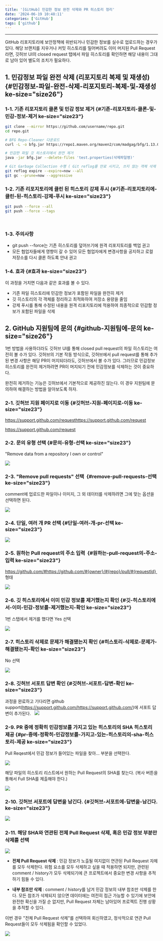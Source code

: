 ```yaml
---
title: '[GitHub] 민감한 정보 완전 삭제와 PR 히스토리 정리'
date: '2024-06-19 10:48:11'
categories: ['GitHub']
tags: ['github']
---
```


------------------------------------------------------------------------

GitHub 리포지토리에 보안정책에 위반되거나 민감한 정보를 실수로 업로드하는 경우가 있다. 해당 브랜치를 지우거나 커밋 히스토리를 밀어버려도 이미 머지된 Pull Request라면, 깃허브 UI의 closed request 탭에서 파일 히스토리를 확인하면 해당 내용이 그대로 남아 있어 별도의 조치가 필요하다.

## 1. 민감정보 파일 완전 삭제 (리포지토리 복제 및 재생성) {#민감정보-파일-완전-삭제-리포지토리-복제-및-재생성 ke-size="size26"}

### 1-1. 기존 리포지토리 클론 및 민감 정보 제거 {#기존-리포지토리-클론-및-민감-정보-제거 ke-size="size23"}

``` {.bash ke-language="bash" ke-type="codeblock"}
git clone --mirror https://github.com/username/repo.git
cd repo.git

# BFG Repo-Cleaner 다운로드
curl -L -o bfg.jar https://repo1.maven.org/maven2/com/madgag/bfg/1.13.0/bfg-1.13.0.jar

# 민감한 파일 깃 히스토리에서 완전 제거
java -jar bfg.jar --delete-files 'test.properties(삭제파일명)'

# Git Garbage Collection 수행 ( Git reflog를 만료 시키고, 쓰지 않는 객체 삭제 )
git reflog expire --expire=now --all
git gc --prune=now --aggressive
```

### 1-2. 기존 리포지토리에 클린 된 히스토리 강제 푸시 {#기존-리포지토리에-클린-된-히스토리-강제-푸시 ke-size="size23"}

``` {.bash ke-language="bash" ke-type="codeblock"}
git push --force --all
git push --force --tags
```
 

### 1-3. 주의사항 

-   git push \--force는 기존 히스토리를 덮어쓰기에 원격 리포지토리를 백업 권고
-   모든 협업자들에게 영향이 갈 수 있어 모든 협업자에게 변경사항을 공지하고 로컬 저장소를 다시 클론 하도록 안내 권고

### 1-4. 효과 {#효과 ke-size="size23"}

이 과정을 거치면 다음과 같은 효과를 볼 수 있다.

-   기존 파일 히스토리에 민감한 정보가 포함된 파일을 완전히 제거
-   깃 히스토리의 각 객체를 정리하고 최적화하여 저장소 용량을 줄임
-   강제 푸시를 통해 수정된 내용을 원격 리포지토리에 적용하여 최종적으로 민감함 정보가 포함된 파일을 삭제

## 2. GitHub 지원팀에 문의 {#github-지원팀에-문의 ke-size="size26"}

1번 방법을 사용하더라도 깃허브 UI를 통해 closed pull request의 파일 히스토리는 여전히 볼 수가 있다. 깃허브의 기본 작동 방식으로, 깃허브에서 pull request를 통해 추가된 변경 사항은 해당 PR이 머지되더라도, 깃허브에서 볼 수가 있다. 그러므로 민감정보 히스토리를 완전히 제거하려면 PR이 머지되기 전에 민감정보를 삭제하는 것이 중요하다.
 

완전히 제거하는 기능은 깃허브에서 기본적으로 제공하진 않는다. 이 경우 지원팀에 문의하여 해결하는 방법을 알아보도록 하자.

### 2-1. 깃허브 지원 페이지로 이동 {#깃허브-지원-페이지로-이동 ke-size="size23"}

https://support.github.com/requesthttps://support.github.com/request

https://support.github.com/request
 
### 2-2. 문의 유형 선택 {#문의-유형-선택 ke-size="size23"}

\"Remove data from a repository I own or control\"

![](/images/posts/89/스크린샷%202024-06-19%20오전%2010.24.24.png)

### 2-3. \"Remove pull requests\" 선택  {#remove-pull-requests-선택 ke-size="size23"}

comment에 업로드한 파일이나 이미지, 그 외 데이터를 삭제하려면 그에 맞는 옵션을 선택하면 된다.

![](/images/posts/89/스크린샷%202024-06-19%20오전%2010.25.04.png)

### 2-4. 단일, 여러 개 PR 선택 {#단일-여러-개-pr-선택 ke-size="size23"}

![](/images/posts/89/스크린샷%202024-06-19%20오전%2010.25.54.png)

### 2-5. 원하는 Pull request의 주소 입력  {#원하는-pull-request의-주소-입력 ke-size="size23"}

https://github.com/#https://github.com/#{owner}/#{repo}/pull/#{requestId}  형태

![](/images/posts/89/스크린샷%202024-06-19%20오전%2010.27.09.png)

### 2-6. 깃 히스토리에서 이미 민감 정보를 제거했는지 확인 {#깃-히스토리에서-이미-민감-정보를-제거했는지-확인 ke-size="size23"}

1번 스탭에서 제거를 했다면 Yes 선택

![](/images/posts/89/스크린샷%202024-06-19%20오전%2010.29.03.png)

### 2-7. 히스토리 삭제로 문제가 해결됐는지 확인 {#히스토리-삭제로-문제가-해결됐는지-확인 ke-size="size23"}

No 선택

![](/images/posts/89/스크린샷%202024-06-19%20오전%2010.30.31.png)

### 2-8. 깃허브 서포트 답변 확인 {#깃허브-서포트-답변-확인 ke-size="size23"}

과정을 완료하고 기다리면 github support(https://support.github.com/https://support.github.com/)에 서포트 답변이 추가된다.
 
![](/images/posts/89/스크린샷%202024-06-19%20오전%2010.32.02.png)

### 2-9. PR 중에 정확히 민감정보를 가지고 있는 히스토리의 SHA 히스토리 제공 {#pr-중에-정확히-민감정보를-가지고-있는-히스토리의-sha-히스토리-제공 ke-size="size23"}

Pull Reqest에서 민감 정보가 들어있는 파일을 찾아\... 부분을 선택한다.

![](/images/posts/89/스크린샷%202024-06-19%20오전%2010.34.12.png)

해당 파일의 히스토리 리스트에서 원하는 Pull Request의 SHA를 찾는다. (복사 버튼을 통해서 Full SHA를 제출해야 한다.)

![](/images/posts/89/스크린샷%202024-06-19%20오전%2010.35.19.png)

### 2-10. 깃허브 서포트에 답변을 남긴다. {#깃허브-서포트에-답변을-남긴다. ke-size="size23"}

![](/images/posts/89/스크린샷%202024-06-19%20오전%2010.38.15.png)
 

### 2-11. 해당 SHA와 연관된 전체 Pull Request 삭제, 혹은 민감 정보 부분만 삭제를 선택

![](/images/posts/89/img.png)

- **전체 Pull Request 삭제** : 민감 정보가 노출될 여지없이 연관된 Pull Request 자체를 모두 삭제한다. 위험 요소를 모두 삭제하고 싶을 때 적용하면 되지만, 관련된 comment / history가 모두 삭제되기에 큰 프로젝트에서 중요한 변경 사항을 추적하기 힘들 수 있다.

- **내부 참조만 삭제** : comment / history를 남겨 민감 정보의 내부 참조만 삭제를 한다. 모든 참조가 삭제되지 않으면 데이터에는 여전히 접근 가능할 수 있기에 보안에 완전한 확신을 가질 순 없지만, Pull Request 자체는 남아있어 프로젝트 진행 상황을 추적할 수 있다.
 

이번 경우 "전체 Pull Request 삭제"를 선택하여 회신하였고, 정삭적으로 연관 Pull Request들이 모두 삭제됨을 확인할 수 있었다.

![](/images/posts/89/스크린샷%202024-06-19%20오후%205.00.45.png)
 

 

